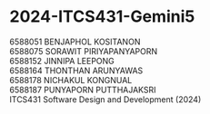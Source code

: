 # 2024-ITCS431-Gemini5
6588051	BENJAPHOL	KOSITANON\
6588075	SORAWIT	PIRIYAPANYAPORN\
6588152	JINNIPA	LEEPONG\
6588164	THONTHAN	ARUNYAWAS\
6588178	NICHAKUL	KONGNUAL\
6588187	PUNYAPORN	PUTTHAJAKSRI\
ITCS431 Software Design and Development (2024)

